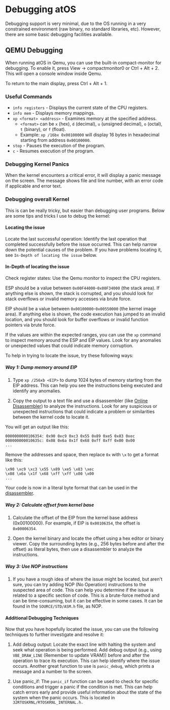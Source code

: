 # Debugging atOS

Debugging support is very minimal, due to the OS running in a very constrained environment (raw binary, no standard libraries, etc). However, there are some basic debugging facilities available.

## QEMU Debugging

When running atOS in Qemu, you can use the built-in compact-monitor for debugging. To enable it, press View -> compactmonitor0 or Ctrl + Alt + 2. This will open a console window inside Qemu.

To return to the main display, press Ctrl + Alt + 1.

### Useful Commands

- `info registers` - Displays the current state of the CPU registers.
- `info mem` - Displays memory mappings.
- `xp <format> <address>` - Examines memory at the specified address.
    - `<format>` can be `x` (hex), `d` (decimal), `u` (unsigned decimal), `o` (octal), `t` (binary), or `f` (float).
    - Example: `xp /16bx 0x00100000` will display 16 bytes in hexadecimal starting from address `0x00100000`.
- `stop` - Pauses the execution of the program.
- `c` - Resumes execution of the program.


### Debugging Kernel Panics

When the kernel encounters a critical error, it will display a panic message on the screen. The message shows file and line number, with an error code if applicable and error text.

### Debugging overall Kernel

This is can be really tricky, but easier than debugging user programs. Below are some tips and tricks I use to debug the kernel:

#### Locating the issue

Locate the last successful operation: Identify the last operation that completed successfully before the issue occurred. This can help narrow down the potential causes of the problem. If you have problems locating it, see `In-Depth of locating the issue` below.

#### In-Depth of locating the issue

Check register states: Use the Qemu monitor to inspect the CPU registers. 

ESP should be a value between `0x00F44000`-`0x00F34000` (the stack area). If anything else is shown, the stack is corrupted, and you should look for stack overflows or invalid memory accesses via brute force.

EIP should be a value between `0x00100000`-`0x00550000` (the kernel image area). If anything else is shown, the code execution has jumped to an invalid location, and you should look for buffer overflows or invalid function pointers via brute force.

If the values are within the expected ranges, you can use the `xp` command to inspect memory around the ESP and EIP values. Look for any anomalies or unexpected values that could indicate memory corruption.

To help in trying to locate the issue, try these following ways:

##### Way 1: Dump memory around EIP
1. Type `xp /256xb <EIP>` to dump 1024 bytes of memory starting from the EIP address. This can help you see the instructions being executed and identify any anomalies.

2. Copy the output to a text file and use a disassembler (like [Online Disassembler](https://defuse.ca/online-x86-assembler.htm#disassembly2)) to analyze the instructions. Look for any suspicious or unexpected instructions that could indicate a problem or similarities between the kernel code to locate it.

You will get an output like this:

```
0000000000106354: 0x90 0xc9 0xc3 0x55 0x89 0xe5 0x83 0xec
000000000010635c: 0x08 0x6a 0x1f 0x68 0xff 0xff 0x00 0x00
...
```

Remove the addresses and space, then replace `0x` with `\x` to get a format like this:
```
\x90 \xc9 \xc3 \x55 \x89 \xe5 \x83 \xec
\x08 \x6a \x1f \x68 \xff \xff \x00 \x00
...
```

Your code is now in a literal byte format that can be used in the [disassembler](https://defuse.ca/online-x86-assembler.htm#disassembly2).

##### Way 2: Calculate offset from kernel base

1. Calculate the offset of the EIP from the kernel base address (0x00100000). For example, if EIP is `0x00106354`, the offset is `0x00006354`.

2. Open the kernel binary and locate the offset using a hex editor or binary viewer. Copy the surrounding bytes (e.g., 256 bytes before and after the offset) as literal bytes, then use a disassembler to analyze the instructions.

##### Way 3: Use NOP instructions

1. If you have a rough idea of where the issue might be located, but aren't sure, you can try adding NOP (No Operation) instructions to the suspected area of code. This can help you determine if the issue is related to a specific section of code. This is a brute-force method and can be time-consuming, but it can be effective in some cases. It can be found in the `SOURCE/STD/ASM.h` file, as NOP.

#### Additional Debugging Techniques

Now that you have hopefully located the issue, you can use the following techniques to further investigate and resolve it:

1. Add debug output: Locate the exact line with halting the system and seek what operation is being performed. Add debug output (e.g., using `VBE_DRAW_LINE` (Remember to update VRAM)) before and after the operation to trace its execution. This can help identify where the issue occurs. Another great function to use is `panic_debug`, which prints a message and a number to the screen.

2. Use panic_if: The `panic_if` function can be used to check for specific conditions and trigger a panic if the condition is met. This can help catch errors early and provide useful information about the state of the system when the panic occurs. This is located in `32RTOSKRNL/RTOSKRNL_INTERNAL.h.`
